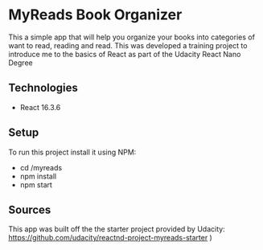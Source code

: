 # MyReads Book Organizer

This a simple app that will help you organize your books into categories of want to read, reading and read. This was developed a training project to introduce me to the basics of React as part of the Udacity React Nano Degree

## Technologies

- React 16.3.6

## Setup

To run this project install it using NPM:

- cd /myreads
- npm install
- npm start

## Sources

This app was built off the the starter project provided by Udacity: https://github.com/udacity/reactnd-project-myreads-starter
)
